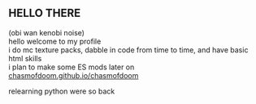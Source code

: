 ## HELLO THERE
(obi wan kenobi noise)<br>
hello welcome to my profile<br>
i do mc texture packs, dabble in code from time to time, and have basic html skills<br>
i plan to make some ES mods later on<br>
<a href="https://chasmofdoom.github.io/chasmofdoom">chasmofdoom.github.io/chasmofdoom</a>

relearning python
were so back
